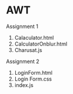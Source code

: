 ﻿# AWT
Assignment 1

1. Calaculator.html
2. CalculatorOnblur.html
3. Charusat.js

Assignment 2

1. LoginForm.html
2. Login Form.css
3. index.js
